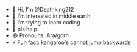 - 👋 Hi, I’m @Deathking212
- 👀 I’m interested in middle earth
- 🌱 I’m trying to learn coding
- 💞️ pls help
- 😄 Pronouns: Ara/gorn
- ⚡ Fun fact: kangaroo's cannot jump backwards

<!---
Deathking212/Deathking212 is a ✨ special ✨ repository because its `README.md` (this file) appears on your GitHub profile.
You can click the Preview link to take a look at your changes.
--->
